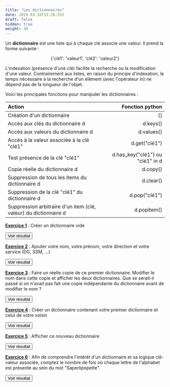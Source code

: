 ```yaml
---
title: "Les dictionnaires"
date: 2019-03-18T15:26:15Z
draft: false
hidden: true
weight: 30
---
```


Un **dictionnaire** est une liste qui à chaque clé associe une valeur. Il prend la forme suivante :

<div align="center">{'clé1': 'valeur1', 'clé2': 'valeur2'}</div>

L'indexation (présence d'une clé) facilite la recherche ou la modification d'une valeur. Contrairement aux listes, en raison du principe d'indexation, le temps nécessaire à la recherche d'un élément (avec l'opérateur *in*) ne dépend pas de la longueur de l'objet.

Voici les principales fonctions pour manipuler les dictionnaires :

| Action | Fonction python |
|:---------------|------------------------:|
| Création d'un dictionnaire | {} |
| Accès aux clés du dictionnaire d | d.keys() |
| Accès aux valeurs du dictionnaire d | d.values() |
| Accès à la valeur associée à la clé "clé1" | d.get("clé1") |
| Test présence de la clé "clé1" | d.has_key("clé1") ou "clé1" in d |
| Copie réelle du dictionnaire d | d.copy() |
| Suppression de tous les items du dictionnaire d | d.clear() |
| Suppression de la clé "clé1" du dictionnaire d | d.pop("clé1") |
| Suppression arbitraire d'un item (clé, valeur) du dictionnaire d | d.popitem() |


<ins>**Exercice 1**</ins> : Créer un dictionnaire vide

<script>
function myFunction1() {
    var x = document.getElementById("exercice1");
    if (x.style.display === "none") {
        x.style.display = "block";
    } else {
        x.style.display = "none";
    }
}
</script>
 
<button onclick="myFunction1()">Voir résultat</button>

<div id="exercice1" hidden>
<div></div>

``` python
d = {}
```
</div>

<ins>**Exercice 2**</ins> : Ajouter votre nom, votre prénom, votre direction et votre service (DG, SSM, ...)

<script>
function myFunction2() {
    var x = document.getElementById("exercice2");
    if (x.style.display === "none") {
        x.style.display = "block";
    } else {
        x.style.display = "none";
    }
}
</script>
 
<button onclick="myFunction2()">Voir résultat</button>

<div id="exercice2" hidden>
<div></div>

``` python
d["nom"]="Djirig"
d["prenom"]="Julie"
d["direction"]="DMCSI"
d["service"]="SSP-Lab"
```
</div>

<ins>**Exercice 3**</ins> : Faire un réelle copie de ce premier dictionnaire. Modifier le nom dans cette copie et afficher les deux dictionnaires. Que se serait-il passé si on n'avait pas fait une copie indépendante du dictionnaire avant de modifier le nom ?

<script>
function myFunction3() {
    var x = document.getElementById("exercice3");
    if (x.style.display === "none") {
        x.style.display = "block";
    } else {
        x.style.display = "none";
    }
}
</script>
 
<button onclick="myFunction3()">Voir résultat</button>

<div id="exercice3" hidden>
<div></div>

``` python
d_copie=d.copy()
d_copie['nom']='nouveauNom'
```

Si on n'avait pas fait de copie à l'aide de la fonction *copy* mais simplement *d_copie=d*, les deux variables auraient pointé sur le même objet. La modification de *d_copie* aurait mécaniquement entrainé celle de *d*.
</div>

<ins>**Exercice 4**</ins> : Créer un dictionnaire contenant votre premier dictionnaire et celui de votre voisin

<script>
function myFunction4() {
    var x = document.getElementById("exercice4");
    if (x.style.display === "none") {
        x.style.display = "block";
    } else {
        x.style.display = "none";
    }
}
</script>
 
<button onclick="myFunction4()">Voir résultat</button>

<div id="exercice4" hidden>
<div></div>

On commence par créer le dictionnaire de notre voisin.

``` python
d2={}
d2["nom"]="Djirig"
d2["prenom"]="Julie"
d2["direction"]="DMCSI"
d2["service"]="SSP-Lab"
```
Puis, on crée le dictionnaire complet en chosissant comme clé, notre identifiant professionnel.

``` python
d_complet={"ev43ru":d, "test":d2}
```
</div>

<ins>**Exercice 5**</ins> : Afficher ce nouveau dictionnaire

<script>
function myFunction5() {
    var x = document.getElementById("exercice5");
    if (x.style.display === "none") {
        x.style.display = "block";
    } else {
        x.style.display = "none";
    }
}
</script>
 
<button onclick="myFunction5()">Voir résultat</button>

<div id="exercice5" hidden>
<div></div>

Le contenu de ce nouveau dictionnaire peut s'afficher simplement en indiquant le nom du dictionnaire. Toutefois, lorsque le dictionnaire est long, et notamment lorsqu'il provient de l'import d'un fichier *json*, le package *pprint* permet un affichage plus lisible du contenu du dictionnaire : 

``` python
import pprint
pprint(d)
```
</div>

<ins>**Exercice 6**</ins> : Afin de comprendre l'intérêt d'un dictionnaire et sa logique clé-valeur associée, comptez le nombre de fois où chaque lettre de l'alphabet est présente au sein du mot "Saperlipopette".

<script>
function myFunction6() {
    var x = document.getElementById("exercice6");
    if (x.style.display === "none") {
        x.style.display = "block";
    } else {
        x.style.display = "none";
    }
}
</script>
 
<button onclick="myFunction6()">Voir résultat</button>

<div id="exercice6" hidden>
<div></div>

``` python
mot="Saperlipopette"
dico={}
for i in list(mot.lower()):
    if i in dico.keys():
        dico[i]+=1
    else:
        dico[i]=1
dico
```

Le dictionnaire, qui repose sur l'association clé-valeurs, est dans cet exemple pertinent car il est modifiable, exige qu'un seul parcours du mot et ne nécessite pas de connaître préalablement l'ensemble des lettres présentes dans le mot. Pour faciliter la réutilisation de ce code, il est préférable de créer une fonction.

``` python
mot="Saperlipopette"

def comptage(mot):
    dico={}
    for i in list(mot.lower()):
        if i in dico.keys():
            dico[i]+=1
        else:
            dico[i]=1
    return dico

comptage(mot)
```

</div>




